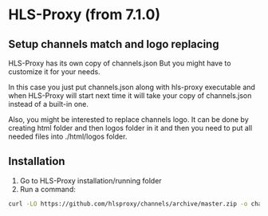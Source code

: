 # HLS-Proxy (from 7.1.0)
## Setup channels match and logo replacing

HLS-Proxy has its own copy of channels.json
But you might have to customize it for your needs.

In this case you just put channels.json along with hls-proxy executable and when HLS-Proxy will start next time it will take your copy of channels.json instead of a built-in one.

Also, you might be interested to replace channels logo.
It can be done by creating html folder and then logos folder in it and then you need to put all needed files into ./html/logos folder.

## Installation

1. Go to HLS-Proxy installation/running folder
2. Run a command: 

```bash
curl -LO https://github.com/hlsproxy/channels/archive/master.zip -o channels.zip ; unzip -o master.zip -d "./" ; rsync -arv ./channels-master/ ./; rm -r channels-master master.zip
```
